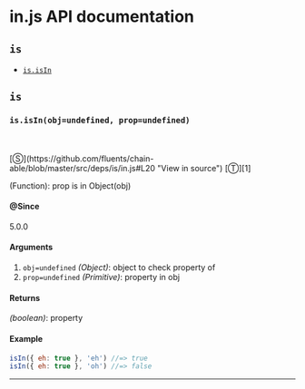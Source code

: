 # in.js API documentation

<!-- div class="toc-container" -->

<!-- div -->

## `is`
* <a href="#is-prototype-isIn"  data-meta="isIn obj undefined prop undefined"  data-call="isIn obj undefined prop undefined"  data-category="Methods"  data-description="Function prop is in Object obj"  data-name="isIn"  data-member="is"  data-all="meta isIn obj undefined prop undefined call isIn obj undefined prop undefined category Methods description Function prop is in Object obj name isIn member is see notes todos klassProps" >`is.isIn`</a>

<!-- /div -->

<!-- /div -->

<!-- div class="doc-container" -->

<!-- div -->

## `is`

<!-- div -->

<h3 id="is-prototype-isIn" data-member="is" data-category="Methods" data-name="isIn"><code>is.isIn(obj=undefined, prop=undefined)</code></h3>
<br>
<br>
[&#x24C8;](https://github.com/fluents/chain-able/blob/master/src/deps/is/in.js#L20 "View in source") [&#x24C9;][1]

(Function): prop is in Object(obj)


#### @Since
5.0.0

#### Arguments
1. `obj=undefined` *(Object)*: object to check property of
2. `prop=undefined` *(Primitive)*: property in obj

#### Returns
*(boolean)*: property

#### Example
```js
isIn({ eh: true }, 'eh') //=> true
isIn({ eh: true }, 'oh') //=> false

```
---

<!-- /div -->

<!-- /div -->

<!-- /div -->

 [1]: #is "Jump back to the TOC."
